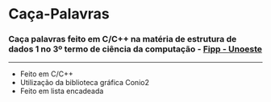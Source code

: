 # Caça-Palavras
<h3>Caça palavras feito em C/C++ na matéria de estrutura de dados 1 no 3º termo de ciência da computação - <a href="http://www.unoeste.br/fipp"><strong>Fipp - Unoeste</strong></a></em></h3>

<hr>
<ul>
  <li>Feito em C/C++</li>
  <li>Utilização da biblioteca gráfica Conio2</li>
  <li>Feito em lista encadeada</li>
</ul>
